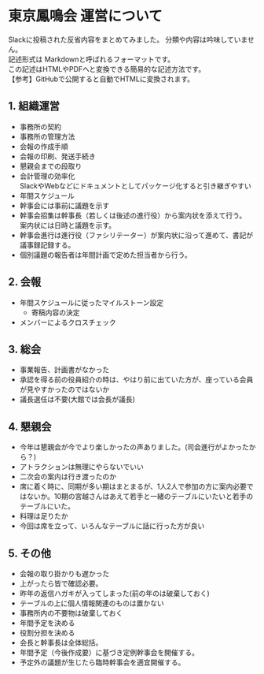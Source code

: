 # 東京鳳鳴会 運営について
Slackに投稿された反省内容をまとめてみました。
分類や内容は吟味していません。<br/>
記述形式は Markdownと呼ばれるフォーマットです。<br/>
この記述はHTMLやPDFへと変換できる簡易的な記述方法です。
<br/>
【参考】GitHubで公開すると自動でHTMLに変換されます。

## 1. 組織運営
- 事務所の契約
- 事務所の管理方法
- 会報の作成手順
- 会報の印刷、発送手続き
- 懇親会までの段取り
- 会計管理の効率化<br/>
  SlackやWebなどにドキュメントとしてパッケージ化すると引き継ぎやすい
- 年間スケジュール
- 幹事会には事前に議題を示す
- 幹事会招集は幹事長（若しくは後述の進行役）から案内状を添えて行う。  <br/>案内状には日時と議題を示す。
- 幹事会進行は進行役（ファシリテーター）が案内状に沿って進めて、書記が議事録記録する。
- 個別議題の報告者は年間計画で定めた担当者から行う。

## 2. 会報
- 年間スケジュールに従ったマイルストーン設定
    - 寄稿内容の決定
- メンバーによるクロスチェック

## 3. 総会
- 事業報告、計画書がなかった
- 承認を得る前の役員紹介の時は、やはり前に出ていた方が、座っている会員が見やすかったのではないか
- 議長選任は不要(大館では会長が議長)

## 4. 懇親会
- 今年は懇親会が今でより楽しかったの声ありました。(司会進行がよかったから？)
- アトラクションは無理にやらないでいい
- 二次会の案内は行き渡ったのか
- 席に着く時に、同期が多い期はまとまるが、1人2人で参加の方に案内必要ではないか。10期の宮越さんはあえて若手と一緒のテーブルにいたいと若手のテーブルにいた。
- 料理は足りたか
- 今回は席を立って、いろんなテーブルに話に行った方が良い

## 5. その他
- 会報の取り掛かりも遅かった
- 上がったら皆で確認必要。
- 昨年の返信ハガキが入ってしまった(前の年のは破棄しておく)
- テーブルの上に個人情報関連のものは置かない
- 事務所内の不要物は破棄しておく
- 年間予定を決める
- 役割分担を決める
- 会長と幹事長は全体総括。
- 年間予定（今後作成要）に基づき定例幹事会を開催する。
- 予定外の議題が生じたら臨時幹事会を適宜開催する。










